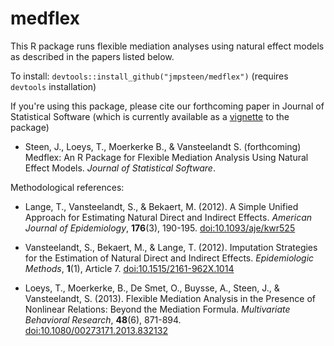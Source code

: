 medflex
=======

This R package runs flexible mediation analyses using natural effect models as described in the papers listed below.

To install:
`devtools::install_github("jmpsteen/medflex")` (requires `devtools` installation)


If you're using this package, please cite our forthcoming paper in Journal of Statistical Software (which is currently available as a [vignette](https://cran.r-project.org/web/packages/medflex/vignettes/medflex.pdf) to the package)

* Steen, J., Loeys, T., Moerkerke B., & Vansteelandt S. (forthcoming) Medflex: An R Package for Flexible Mediation Analysis Using Natural Effect Models. *Journal of Statistical Software*.


Methodological references:

* Lange, T., Vansteelandt, S., & Bekaert, M. (2012). A Simple Unified Approach for
Estimating Natural Direct and Indirect Effects. *American Journal of Epidemiology*,
**176**(3), 190-195. [doi:10.1093/aje/kwr525](https://dx.doi.org/10.1093/aje/kwr525)

* Vansteelandt, S., Bekaert, M., & Lange, T. (2012). Imputation Strategies for the
Estimation of Natural Direct and Indirect Effects. *Epidemiologic Methods*, **1**(1), Article 7. [doi:10.1515/2161-962X.1014](https://dx.doi.org/10.1515/2161-962X.1014)

* Loeys, T., Moerkerke, B., De Smet, O., Buysse, A., Steen, J., & Vansteelandt, S.
(2013). Flexible Mediation Analysis in the Presence of Nonlinear Relations: Beyond the
Mediation Formula. *Multivariate Behavioral Research*, **48**(6), 871-894. [doi:10.1080/00273171.2013.832132](https://dx.doi.org/10.1080/00273171.2013.832132)